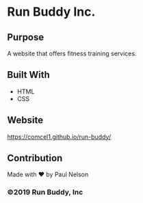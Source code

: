 # Run Buddy Inc.

## Purpose
A website that offers fitness training services. 

## Built With
* HTML
* CSS

## Website
https://comcel1.github.io/run-buddy/

## Contribution
Made with ❤️ by Paul Nelson

### ©️2019 Run Buddy, Inc 
